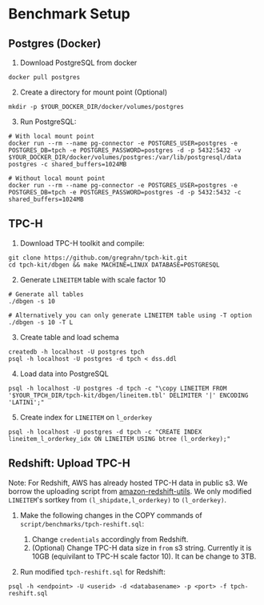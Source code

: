 # Benchmark Setup

## Postgres (Docker)

1. Download PostgreSQL from docker
```
docker pull postgres
```

2. Create a directory for mount point (Optional)
```
mkdir -p $YOUR_DOCKER_DIR/docker/volumes/postgres
```

3. Run PostgreSQL:
```
# With local mount point
docker run --rm --name pg-connector -e POSTGRES_USER=postgres -e POSTGRES_DB=tpch -e POSTGRES_PASSWORD=postgres -d -p 5432:5432 -v $YOUR_DOCKER_DIR/docker/volumes/postgres:/var/lib/postgresql/data postgres -c shared_buffers=1024MB

# Without local mount point
docker run --rm --name pg-connector -e POSTGRES_USER=postgres -e POSTGRES_DB=tpch -e POSTGRES_PASSWORD=postgres -d -p 5432:5432 -c shared_buffers=1024MB
```

## TPC-H

1. Download TPC-H toolkit and compile:
```
git clone https://github.com/gregrahn/tpch-kit.git
cd tpch-kit/dbgen && make MACHINE=LINUX DATABASE=POSTGRESQL
```

2. Generate `LINEITEM` table with scale factor 10
```
# Generate all tables
./dbgen -s 10

# Alternatively you can only generate LINEITEM table using -T option
./dbgen -s 10 -T L
```

3. Create table and load schema
```
createdb -h localhost -U postgres tpch
psql -h localhost -U postgres -d tpch < dss.ddl
```

4. Load data into PostgreSQL
```
psql -h localhost -U postgres -d tpch -c "\copy LINEITEM FROM '$YOUR_TPCH_DIR/tpch-kit/dbgen/lineitem.tbl' DELIMITER '|' ENCODING 'LATIN1';"
```

5. Create index for `LINEITEM` on `l_orderkey`
```
psql -h localhost -U postgres -d tpch -c "CREATE INDEX lineitem_l_orderkey_idx ON LINEITEM USING btree (l_orderkey);"
```

## Redshift: Upload TPC-H

Note: For Redshift, AWS has already hosted TPC-H data in public s3. We borrow the uploading script from [amazon-redshift-utils](https://github.com/awslabs/amazon-redshift-utils/blob/master/src/CloudDataWarehouseBenchmark/Cloud-DWB-Derived-from-TPCH/3TB/ddl.sql). We only modified `LINEITEM`'s sortkey from `(l_shipdate,l_orderkey)` to `(l_orderkey)`.

1. Make the following changes in the COPY commands of `script/benchmarks/tpch-reshift.sql`:

   1. Change `credentials` accordingly from Redshift.
   2. (Optional) Change TPC-H data size in `from` s3 string. Currently it is 10GB (equivilant to TPC-H scale factor 10). It can be change to 3TB.
 
2. Run modified `tpch-reshift.sql` for Redshift:
```
psql -h <endpoint> -U <userid> -d <databasename> -p <port> -f tpch-reshift.sql
```
